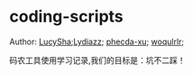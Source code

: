 # coding-scripts

Author: [LucySha](https://github.com/LucySha);[Lydiazz](https://github.com/Lydiazz); [phecda-xu](https://github.com/phecda-xu); [woqulrlr](https://github.com/woqulrlr);

码农工具使用学习记录,我们的目标是：坑不二踩！
